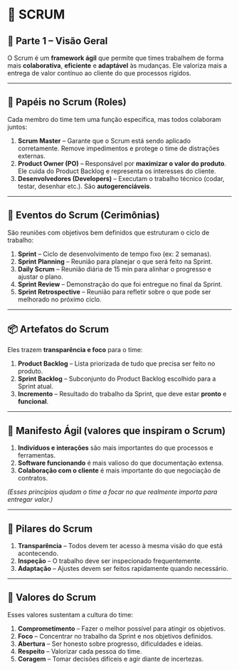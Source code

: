 # 📌 SCRUM

## 🧩 Parte 1 – Visão Geral

O Scrum é um **framework ágil** que permite que times trabalhem de forma mais **colaborativa**, **eficiente** e **adaptável** às mudanças. Ele valoriza mais a entrega de valor contínuo ao cliente do que processos rígidos.

---

## 👥 Papéis no Scrum (Roles)

Cada membro do time tem uma função específica, mas todos colaboram juntos:

1. **Scrum Master** – Garante que o Scrum está sendo aplicado corretamente. Remove impedimentos e protege o time de distrações externas.
2. **Product Owner (PO)** – Responsável por **maximizar o valor do produto**. Ele cuida do Product Backlog e representa os interesses do cliente.
3. **Desenvolvedores (Developers)** – Executam o trabalho técnico (codar, testar, desenhar etc.). São **autogerenciáveis**.

---

## 📅 Eventos do Scrum (Cerimônias)

São reuniões com objetivos bem definidos que estruturam o ciclo de trabalho:

1. **Sprint** – Ciclo de desenvolvimento de tempo fixo (ex: 2 semanas).
2. **Sprint Planning** – Reunião para planejar o que será feito na Sprint.
3. **Daily Scrum** – Reunião diária de 15 min para alinhar o progresso e ajustar o plano.
4. **Sprint Review** – Demonstração do que foi entregue no final da Sprint.
5. **Sprint Retrospective** – Reunião para refletir sobre o que pode ser melhorado no próximo ciclo.

---

## 📦 Artefatos do Scrum

Eles trazem **transparência e foco** para o time:

1. **Product Backlog** – Lista priorizada de tudo que precisa ser feito no produto.
2. **Sprint Backlog** – Subconjunto do Product Backlog escolhido para a Sprint atual.
3. **Incremento** – Resultado do trabalho da Sprint, que deve estar **pronto** e **funcional**.

---

## 📜 Manifesto Ágil (valores que inspiram o Scrum)

1. **Indivíduos e interações** são mais importantes do que processos e ferramentas.
2. **Software funcionando** é mais valioso do que documentação extensa.
3. **Colaboração com o cliente** é mais importante do que negociação de contratos.

_(Esses princípios ajudam o time a focar no que realmente importa para entregar valor.)_

---

## 🧱 Pilares do Scrum

1. **Transparência** – Todos devem ter acesso à mesma visão do que está acontecendo.
2. **Inspeção** – O trabalho deve ser inspecionado frequentemente.
3. **Adaptação** – Ajustes devem ser feitos rapidamente quando necessário.

---

## 🌟 Valores do Scrum

Esses valores sustentam a cultura do time:

1. **Comprometimento** – Fazer o melhor possível para atingir os objetivos.
2. **Foco** – Concentrar no trabalho da Sprint e nos objetivos definidos.
3. **Abertura** – Ser honesto sobre progresso, dificuldades e ideias.
4. **Respeito** – Valorizar cada pessoa do time.
5. **Coragem** – Tomar decisões difíceis e agir diante de incertezas.

